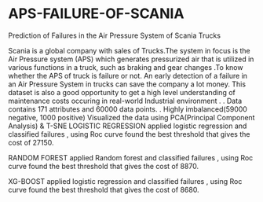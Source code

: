 # APS-FAILURE-OF-SCANIA
Prediction of Failures in the Air Pressure System of Scania Trucks

Scania is a global company with sales of Trucks.The system in focus is the Air Pressure system (APS) which generates pressurized air that is utilized in various functions in a truck, such as braking and gear changes .To know whether the APS of truck is failure or not.
An early detection of a failure in an Air Pressure System in trucks can save the company a lot money.
This dataset is also a good opportunity to get a high level understanding of maintenance costs occuring in real-world Industrial environment .
. Data contains 171 attributes and 60000 data points.
. Highly imbalanced(59000 negative, 1000 positive)
Visualized the data using PCA(Principal Component Analysis) & T-SNE
LOGISTIC REGRESSION
     applied logistic regression and classified failures , using Roc curve found the best threshold that gives the cost of  27150.

RANDOM FOREST
     applied Random forest and classified failures , using Roc curve found the best threshold that gives the cost of  8870.

XG-BOOST
     applied logistic regression and classified failures , using Roc curve found the best threshold that gives the cost of  8680.

